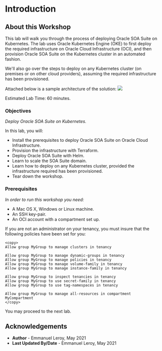 # Introduction

## About this Workshop

This lab will walk you through the process of deploying Oracle SOA Suite on Kubernetes. The lab uses Oracle Kubernetes Engine (OKE) to first deploy the required infrastructure on Oracle Cloud Infrastructure (OCI), and then provision Oracle SOA Suite on the Kubernetes cluster in an automated fashion.

We'll also go over the steps to deploy on any Kubernetes cluster (on premises or on other cloud providers), assuming the required infrastructure has been provisioned.

Attached below is a sample architecture of the solution:
![](https://docs.oracle.com/en/solutions/soa-kubernetes-deploy-arch/img/soa-oke.png)

Estimated Lab Time: 60 minutes.

### Objectives

*Deploy Oracle SOA Suite on Kubernetes.*

In this lab, you will:
- Install the prerequisites to deploy Oracle SOA Suite on Oracle Cloud Infrastructure.
- Provision the infrastructure with Terraform.
- Deploy Oracle SOA Suite with Helm.
- Learn to scale the SOA Suite domain.
- Learn how to deploy on any Kubernetes cluster, provided the infrastructure required has been provisioned.
- Tear down the workshop.

### Prerequisites

*In order to run this workshop you need:*

* A Mac OS X, Windows or Linux machine.
* An SSH key-pair.
* An OCI account with a compartment set up.

If you are not an administrator on your tenancy, you must insure that the following policies have been set for you:

```
<copy>
Allow group MyGroup to manage clusters in tenancy

Allow group MyGroup to manage dynamic-groups in tenancy
Allow group MyGroup to manage policies in tenancy
Allow group MyGroup to manage volume-family in tenancy
Allow group MyGroup to manage instance-family in tenancy

Allow group MyGroup to inspect tenancies in tenancy
Allow group MyGroup to use secret-family in tenancy
Allow group MyGroup to use tag-namespaces in tenancy

Allow group MyGroup to manage all-resources in compartment MyCompartment
</copy>
```

You may proceed to the next lab.

## Acknowledgements

 - **Author** - Emmanuel Leroy, May 2021
 - **Last Updated By/Date** - Emmanuel Leroy, May 2021
